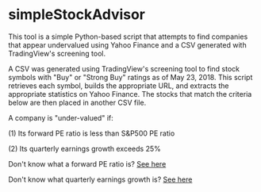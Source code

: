 # simpleStockAdvisor

This tool is a simple Python-based script that attempts to find companies that appear undervalued using Yahoo Finance and a CSV generated with TradingView's screening tool.

A CSV was generated using TradingView's screening tool to find stock symbols with "Buy" or "Strong Buy" ratings as of May 23, 2018. This script retrieves each symbol, builds the appropriate URL, and extracts the appropriate statistics on Yahoo Finance. The stocks that match the criteria below are then placed in another CSV file.

A company is "under-valued" if:

(1) Its forward PE ratio is less than S&P500 PE ratio

(2) Its quarterly earnings growth exceeds 25%

Don't know what a forward PE ratio is? 
[See here](https://ycharts.com/glossary/terms/forward_pe_ratio)

Don't know what quarterly earnings growth is?
[See here](http://www.investorguide.com/definition/quarterly-earnings-growth.html)
